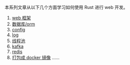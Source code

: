 
本系列文章从以下几个方面学习如何使用 Rust 进行 web 开发。

1. [web 框架 ](https://mp.weixin.qq.com/s/M_JBFFJU33MRELBmqyVihg)
2. [数据库/orm](https://mp.weixin.qq.com/s/9fiOZVDH0Uppb3gskb5p4w)
3. [config](https://mp.weixin.qq.com/s/LibPp7qdEELn_dO_4DSNuA?poc_token=HJu7emWjmrmSjFyqyRdlyIIm-dMZeijEvk0GfWtZ)
4. [log](https://mp.weixin.qq.com/s/q6SO-ZnZY1C6xDy-6OZmXQ)
5. [线程池](https://mp.weixin.qq.com/s/UOSqWf_Z-F1M0jjXPGQjGQ)
6. [kafka](https://mp.weixin.qq.com/s/MmQ1VNSZ5_aG-BNqR5I-mA)
7. [redis](https://mp.weixin.qq.com/s/SdIOjCD9fcS_XwBgVNYg-Q)
8. [打包成 docker 镜像](https://mp.weixin.qq.com/s/L9Z3SLw6-35Mf45YG2iGcg)
……